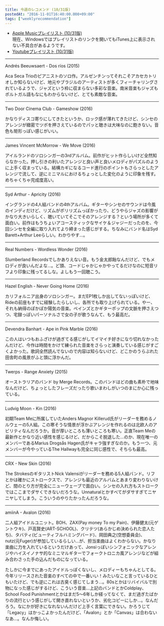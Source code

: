 ```yaml
---
title: 今週のレコメンド (10/31版)
postedAt: "2016-11-01T16:40:00.000+09:00"
tags: ["weeklyrecommendation"]
---
```


* [Apple Musicプレイリスト (10/31版)](https://itunes.apple.com/jp/playlist/jin-zhounorekomendo-10-31ban/idpl.9251ecbae08441cabc56e9eb0757911f)  
現在、Windowsではプレイリストのリンクを開いてもiTunes上に表示されない不具合があるようです。
* [Youtubeプレイリスト (10/31版)](https://www.youtube.com/playlist?list=PLegnWsUgQayewN9fVClPLzbmkKox%5Fjhwi)

---

Andrés Beeuwsaert - Dos ríos (2015)

Aca Seca Trioのピアニストのソロ作。アルゼンチンってそれこそアカセカトリオしか知らないけど、地元やブラジルのアーティストが多くフィーチャリングされているようで、ジャズという枠に収まらない多彩な音楽。南米音楽もジャズもポルトガル語もなにもわからないけど、とても素敵な音楽。

---

Two Door Cinema Club - Gameshow (2016)

かなりディスコ寄りにしてきたというか、ロック感が薄れてきたけど、シンセのアレンジが緻密でツボを押さえているのでパッと聴きは大味なのに飽きない。音色も矩形っぽい感じがいい。

---

James Vincent McMorrow - We Move (2016)

アイルランドのソロシンガーの3rdアルバム。前作がヒット作らしいけど全然知らなかった。押し引きの利いたアレンジと良い声と良いメロディがパズルのように上手く収まっている。結構カギになるコード進行のポイントもさらっとしたアレンジで流して、逆にミニマルにおけるちょっとした変化のように印象を残す。めちゃくちゃ完成度高い。

---

Syd Arthur - Apricity (2016)

イングランドの4人組バンドの4thアルバム。ギターやシンセのサウンドは今風のインディだけど、リズムがポリリズムっぽかったり、どうやらジャズの影響がかなり大きいらしく、聴いていてそこでそのアレンジする？という場所が多くて面白い。前作はもうちょいアコースティックなサイケ＆ジャジーだったのを、今回シンセを全編に取り入れてより締まった感じがする。ちなみにバンド名はSyd Barett+Arthur Leeらしい。わかりやす…。

---

Real Numbers - Wordless Wonder (2016)

Slumberland Recordsでしかありえない音。もう金太郎飴なんだけど、でもメロディが良いんだよな…。ど頭、コードじゃかじゃかやってるだけなのに短音リフより印象に残ってるしな。よしもう一回聴こう。

---

Hazel English - Never Going Home (2016)

カリフォルニア出身のソロシンガー。まだEP1枚しか出してないっぽいけど、Rideの前座もすでに経験したらしいし、各所でも取り上げられている。やー、それも納得のぽかぽか陽気の音楽。ペインズとかギターポップの文脈を押さえつつ、宅録っぽいパーソナルさで女の子が歌うなんて、もう最高だ。

---

Devendra Banhart - Ape in Pink Marble (2016)

この人はいつもおふざけが過ぎてる感じがしてイマイチ好きになり切れなかったんだけど、今作は時間をかけて練られた音楽をさらっと演奏している感じがすごくよかった。歌詞全然読んでないので内容は知らないけど、どこかのうらぶれた田舎町の風景がふと頭に浮かんだ。

---

Twerps - Range Anxiety (2015)

オーストラリアのバンド by Merge Records。このバンドはどの曲も素朴で地味なんだけど、ちょっとしたフレーズだったり歌いまわしがいつのまにか心に残っている。

---

Ludvig Moon - Kin (2016)

初期Team Meに所属していたAnders Magnor Killerud氏がリーダーを務めるノルウェーの5人組。この寒そうな情景が浮かぶアレンジを作れるのは北欧人のアビリティなんだろうか。音が厚いところも薄いところも寒い。正直Team Meの最新作とかなり近い感性を感じるけど、だからこそ脱退した…のか、現在唯一のメンバーであるMarius Drogsås Hagen氏がキャラ強すぎなのか。もう一つ、元メンバーが今やっているThe Hallwayも完全に同じ感性で、そちらも最高。

---

CRX - New Skin (2016)

The StrokesのギタリストNick Valensiがリーダーを務める5人組バンド。リフとかは確かにストロークスで、アレンジも最近のアルバムとあまり変わりないけど、間のとり方が完全にニューウェーブで面白い。シンセの入れ方もストロークではここまでダサくできないだろうな。Unnaturalとかすべてがダサすぎてニヤニヤしてしまう。こういうのやりたかったんだろうな。

---

amiinA - Avalon (2016)

二人組アイドルユニット。BOH、ZAX(Pay money To my Pain)、伊藤健太(元ゲントウキ)、戸高賢史(ART-SCHOOL)、クリテツ(あらかじめ決められた恋人たち)、タバティ(ビューティフルハミングバード)、岡田典之(空想委員会)、nutz(元Fuger)が参加しているらしい…が、担当楽曲はよくわからない。かなり楽曲に力を入れているというだけあって、Jonsiっぽいシンフォニックなアレンジやハイスイノナサ的なミニマルギターでフォークトロニカ風アレンジなどが組み合わさった手の込んだものになっている。

たしかに今までにあったアイドルっぽくないし、メロディーもちゃんとしてる。今年リリースされた音楽のすべての中で一番いい！みたいなこと言っているひともいたけど、でも逆にこれは古臭く感じてしまう…。80sとかはリバイバルで別物になった感じがするけど、こういう音楽…上記のバンドとかColdplay、School Food Punishmentとかはまだ5～6年しか経ってなくて、まだ過ぎたばかりの流行という感じがして開き直れないというか、劣化コピーにしか…。なんだろう。なにかが好きになれないんだけど上手く言葉にできない。かろうじて「Legacy」はかっこよかったんだけど、「Avalon」とか「Canvas」は合わないなあ…。なんか悔しい。